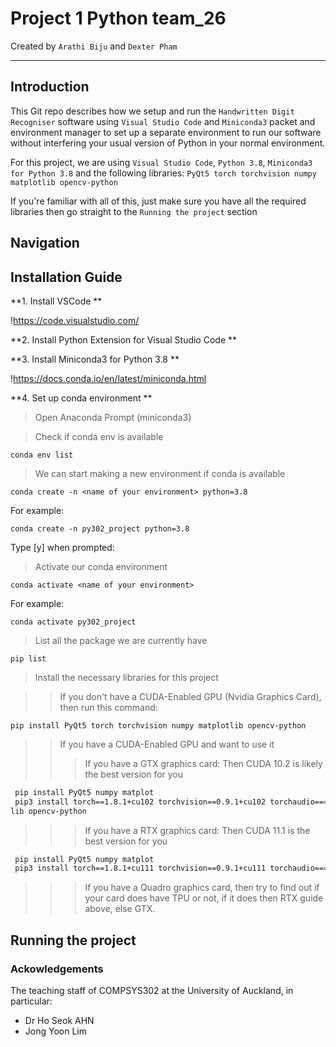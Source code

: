 # Project 1 Python team_26

Created by `Arathi Biju` and `Dexter Pham`

---
## Introduction
This Git repo describes how we setup and run the `Handwritten Digit Recogniser` software using `Visual Studio Code` and `Miniconda3` packet and environment manager to set up a separate environment to run our software without interfering your usual version of Python in your normal environment.

For this project, we are using `Visual Studio Code`, `Python 3.8`, `Miniconda3 for Python 3.8` and the following libraries:
`PyQt5 torch torchvision numpy matplotlib opencv-python`

If you're familiar with all of this, just make sure you have all the required libraries then go straight to the `Running the project` section
  

## Navigation


## Installation Guide
**1. Install VSCode **

  !https://code.visualstudio.com/
  
**2. Install Python Extension for Visual Studio Code **

**3. Install Miniconda3 for Python 3.8 **

!https://docs.conda.io/en/latest/miniconda.html

**4. Set up conda environment **

 >  Open Anaconda Prompt (miniconda3)
 
 >  Check if conda env is available
 
  `conda env list`
 
 > We can start making a new environment if conda is available
 
 `conda create -n <name of your environment> python=3.8`
 
 For example:
 
 `conda create -n py302_project python=3.8`
 
 Type [y] when prompted:
 
 > Activate our conda environment
 
 `conda activate <name of your environment>`
 
 For example:
 
 `conda activate py302_project`
 
 > List all the package we are currently have
 
 `pip list`
 
 > Install the necessary libraries for this project
 
 >> If you don't have a CUDA-Enabled GPU (Nvidia Graphics Card), then run this command:
 
 `pip install PyQt5 torch torchvision numpy matplotlib opencv-python`
 
>> If you have a CUDA-Enabled GPU and want to use it
>>> If you have a GTX graphics card: Then CUDA 10.2 is likely the best version for you 

```bash
 pip install PyQt5 numpy matplot
 pip3 install torch==1.8.1+cu102 torchvision==0.9.1+cu102 torchaudio===0.8.1 -f https://download.pytorch.org/whl/torch_stable.html
lib opencv-python
```

>>> If you have a RTX graphics card: Then CUDA 11.1 is the best version for you 

```bash
 pip install PyQt5 numpy matplot
 pip3 install torch==1.8.1+cu111 torchvision==0.9.1+cu111 torchaudio===0.8.1 -f https://download.pytorch.org/whl/torch_stable.html
```

>>> If you have a Quadro graphics card, then try to find out if your card does have TPU or not, if it does then RTX guide above, else GTX.


## Running the project

### Ackowledgements 
The teaching staff of COMPSYS302 at the University of Auckland, in particular:
- Dr Ho Seok AHN
- Jong Yoon Lim
